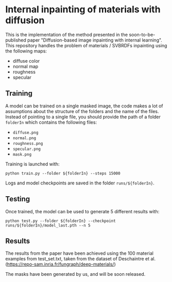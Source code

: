 # Internal inpainting of materials with diffusion

This is the implementation of the method presented in the soon-to-be-published paper "Diffusion-based image inpainting with internal learning".
This repository handles the problem of materials / SVBRDFs inpainting using the following maps:
- diffuse color
- normal map
- roughness
- specular

## Training
A model can be trained on a single masked image, the code makes a lot of assumptions about the structure of the folders and the name of the files. Instead of pointing to a single file, you should provide the path of a folder `folderIn` which contains the following files:
- `diffuse.png`
- `normal.png`
- `roughness.png`
- `specular.png`
- `mask.png`

Training is launched with:

```
python train.py --folder ${folderIn} --steps 15000
```

Logs and model checkpoints are saved in the folder `runs/${folderIn}`.

## Testing

Once trained, the model can be used to generate 5 different results with:

```
python test.py --folder ${folderIn} --checkpoint runs/${folderIn}/model_last.pth --n 5
```

## Results

The results from the paper have been achieved using the 100 material examples from test_set.txt, taken from the dataset of Deschaintre et al. (https://repo-sam.inria.fr/fungraph/deep-materials/)

The masks have been generated by us, and will be soon released.
